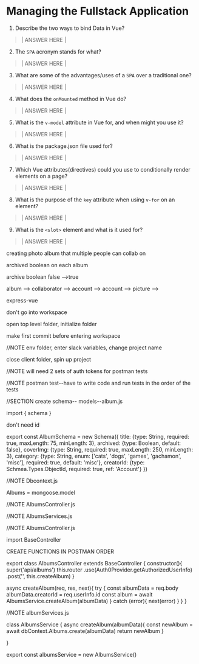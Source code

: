 # Managing the Fullstack Application

1. Describe the two ways to bind Data in Vue?

> | ANSWER HERE |

2. The `SPA` acronym stands for what?

> | ANSWER HERE |

3. What are some of the advantages/uses of a `SPA` over a traditional one?

> | ANSWER HERE |

4. What does the `onMounted` method in Vue do?

> | ANSWER HERE |

5. What is the `v-model` attribute in Vue for, and when might you use it?

> | ANSWER HERE |

6. What is the package.json file used for?

> | ANSWER HERE |

7. Which Vue attributes(directives) could you use to conditionally render elements on a page?

> | ANSWER HERE |

8. What is the purpose of the `key` attribute when using `v-for` on an element?

> | ANSWER HERE |

9. What is the `<slot>` element and what is it used for?

> | ANSWER HERE |

<!--NOTE full stack application notes-->

creating photo album that multiple people can collab on

archived boolean on each album

archive boolean false -->true

album --> collaborator --> account --> account --> picture -->

express-vue

don't go into workspace

open top level folder, initialize folder

make first commit before entering workspace

//NOTE env folder, enter slack variables, change project name

close client folder, spin up project

//NOTE will need 2 sets of auth tokens for postman tests

//NOTE postman test--have to write code and run tests in the order of the tests

//SECTION create schema-- models--album.js

import { schema }

don't need id

export const AlbumSchema = new Schema({
  title: {type: String, required: true, maxLength: 75, minLength: 3},
  archived: {type: Boolean, default: false},
  coverImg: {type: String, required: true, maxLength: 250, minLength: 3},
  category: {type: String, enum: ['cats', 'dogs', 'games', 'gachamon', 'misc'], required: true, default: 'misc'},
  creatorId: {type: Schmea.Types.ObjectId, required: true, ref: 'Account'}
})

//NOTE Dbcontext.js

Albums = mongoose.model

//NOTE AlbumsController.js

//NOTE AlbumsServices.js

//NOTE AlbumsController.js

import BaseController

CREATE FUNCTIONS IN POSTMAN ORDER 

export class AlbumsController extends BaseController {
  constructor(){
    super('api/albums')
    this.router
    .use(Auth0Provider.getAuthorizedUserInfo)
    .post('', this.createAlbum)
  }

  async createAlbum(req, res, next){
    try {
      const albumData = req.body
      albumData.creatorId = req.userInfo.id
      const album = await AlbumsService.createAlbum(albumData)
    } catch (error){
      next(error)
    } 
  }
}

//NOTE albumServices.js

class AlbumsService {
  async createAlbum(albumData){
    const newAlbum = await dbContext.Albums.create(albumData)
    return newAlbum
  }

}

export const albumsService = new AlbumsService()
